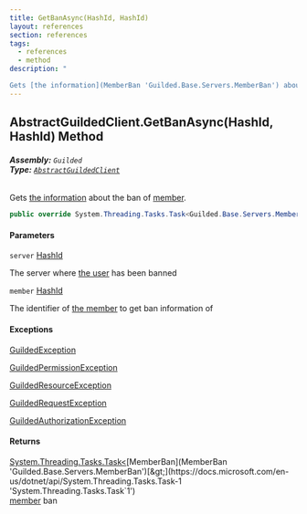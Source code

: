 ```yaml
---
title: GetBanAsync(HashId, HashId)
layout: references
section: references
tags:
  - references
  - method
description: "

Gets [the information](MemberBan 'Guilded.Base.Servers.MemberBan') about the ban of [member](AbstractGuildedClient.GetBanAsync(HashId,HashId)#Guilded.AbstractGuildedClient.GetBanAsync(Guilded.Base.HashId,Guilded.Base.HashId).member 'Guilded.AbstractGuildedClient.GetBanAsync(Guilded.Base.HashId, Guilded.Base.HashId).member')."
---
```


## AbstractGuildedClient.GetBanAsync(HashId, HashId) Method
###### **Assembly:** `Guilded`<br/>**Type:** [`AbstractGuildedClient`](AbstractGuildedClient 'Guilded.AbstractGuildedClient')

Gets [the information](MemberBan 'Guilded.Base.Servers.MemberBan') about the ban of [member](AbstractGuildedClient.GetBanAsync(HashId,HashId)#Guilded.AbstractGuildedClient.GetBanAsync(Guilded.Base.HashId,Guilded.Base.HashId).member 'Guilded.AbstractGuildedClient.GetBanAsync(Guilded.Base.HashId, Guilded.Base.HashId).member').

```csharp
public override System.Threading.Tasks.Task<Guilded.Base.Servers.MemberBan> GetBanAsync(Guilded.Base.HashId server, Guilded.Base.HashId member);
```
#### Parameters

<a name='Guilded.AbstractGuildedClient.GetBanAsync(Guilded.Base.HashId,Guilded.Base.HashId).server'></a>

`server` [HashId](HashId 'Guilded.Base.HashId')

The server where [the user](User 'Guilded.Base.Users.User') has been banned

<a name='Guilded.AbstractGuildedClient.GetBanAsync(Guilded.Base.HashId,Guilded.Base.HashId).member'></a>

`member` [HashId](HashId 'Guilded.Base.HashId')

The identifier of [the member](Member 'Guilded.Base.Servers.Member') to get ban information of

#### Exceptions

[GuildedException](GuildedException 'Guilded.Base.GuildedException')

[GuildedPermissionException](GuildedPermissionException 'Guilded.Base.GuildedPermissionException')

[GuildedResourceException](GuildedResourceException 'Guilded.Base.GuildedResourceException')

[GuildedRequestException](GuildedRequestException 'Guilded.Base.GuildedRequestException')

[GuildedAuthorizationException](GuildedAuthorizationException 'Guilded.Base.GuildedAuthorizationException')

#### Returns
[System.Threading.Tasks.Task&lt;](https://docs.microsoft.com/en-us/dotnet/api/System.Threading.Tasks.Task-1 'System.Threading.Tasks.Task`1')[MemberBan](MemberBan 'Guilded.Base.Servers.MemberBan')[&gt;](https://docs.microsoft.com/en-us/dotnet/api/System.Threading.Tasks.Task-1 'System.Threading.Tasks.Task`1')  
[member](AbstractGuildedClient.GetBanAsync(HashId,HashId)#Guilded.AbstractGuildedClient.GetBanAsync(Guilded.Base.HashId,Guilded.Base.HashId).member 'Guilded.AbstractGuildedClient.GetBanAsync(Guilded.Base.HashId, Guilded.Base.HashId).member') ban